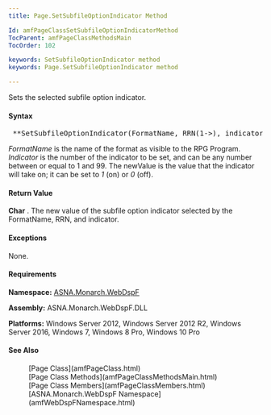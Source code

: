 ```yaml
---
title: Page.SetSubfileOptionIndicator Method

Id: amfPageClassSetSubfileOptionIndicatorMethod
TocParent: amfPageClassMethodsMain
TocOrder: 102

keywords: SetSubfileOptionIndicator method
keywords: Page.SetSubfileOptionIndicator method

---
```


Sets the selected subfile option indicator.

#### Syntax
<pre class="prettyprint"> **SetSubfileOptionIndicator(FormatName, RRN(1->), indicator (1->99), char newValue01)** </pre>

*FormatName* is the name of the format as visible to the RPG Program. *Indicator* is the number of the indicator to be set, and can be any number between or equal to 1 and 99. The newValue is the value that the indicator will take on; it can be set to *1* (on) or *0* (off).

#### Return Value
**Char** . The new value of the subfile option indicator selected by the FormatName, RRN, and indicator.

#### Exceptions
None.
<!-- -->

#### Requirements
**Namespace:** [ASNA.Monarch.WebDspF](amfWebDspFNamespace.html)

**Assembly:** ASNA.Monarch.WebDspF.DLL

**Platforms:** Windows Server 2012, Windows Server 2012 R2, Windows Server 2016, Windows 7, Windows 8 Pro, Windows 10 Pro
<!-- end -->

#### See Also
<dl>
        <dd>[Page Class](amfPageClass.html)</dd>
		<dd>[Page Class Methods](amfPageClassMethodsMain.html)</dd>
        <dd>[Page Class Members](amfPageClassMembers.html)</dd>
        <dd>[ASNA.Monarch.WebDspF Namespace](amfWebDspFNamespace.html)</dd>
</dl>

